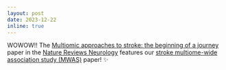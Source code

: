 ```yaml
---
layout: post
date: 2023-12-22 
inline: true
---
```


WOWOW!! The [Multiomic approaches to stroke: the beginning of a journey](https://www.nature.com/articles/s41582-023-00908-w) paper in the [Nature Reviews Neurology](https://www.nature.com/nrneurol/) features our [stroke multiome-wide association study (MWAS)](https://academic.oup.com/hmg/advance-article/doi/10.1093/hmg/ddad174/7308735) paper! :sparkles:

